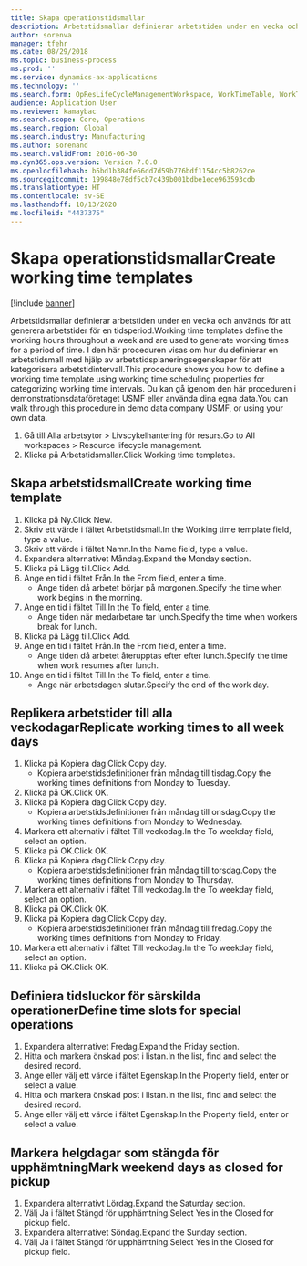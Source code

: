 ```yaml
---
title: Skapa operationstidsmallar
description: Arbetstidsmallar definierar arbetstiden under en vecka och används för att generera arbetstider för en tidsperiod.
author: sorenva
manager: tfehr
ms.date: 08/29/2018
ms.topic: business-process
ms.prod: ''
ms.service: dynamics-ax-applications
ms.technology: ''
ms.search.form: OpResLifeCycleManagementWorkspace, WorkTimeTable, WorkTimeCopyDayDialog, WorkPeriodTemplate
audience: Application User
ms.reviewer: kamaybac
ms.search.scope: Core, Operations
ms.search.region: Global
ms.search.industry: Manufacturing
ms.author: sorenand
ms.search.validFrom: 2016-06-30
ms.dyn365.ops.version: Version 7.0.0
ms.openlocfilehash: b5bd1b384fe66dd7d59b776bdf1154cc5b8262ce
ms.sourcegitcommit: 199848e78df5cb7c439b001bdbe1ece963593cdb
ms.translationtype: HT
ms.contentlocale: sv-SE
ms.lasthandoff: 10/13/2020
ms.locfileid: "4437375"
---
```

# <a name="create-working-time-templates"></a><span data-ttu-id="4db44-103">Skapa operationstidsmallar</span><span class="sxs-lookup"><span data-stu-id="4db44-103">Create working time templates</span></span>

[!include [banner](../../includes/banner.md)]

<span data-ttu-id="4db44-104">Arbetstidsmallar definierar arbetstiden under en vecka och används för att generera arbetstider för en tidsperiod.</span><span class="sxs-lookup"><span data-stu-id="4db44-104">Working time templates define the working hours throughout a week and are used to generate working times for a period of time.</span></span> <span data-ttu-id="4db44-105">I den här proceduren visas om hur du definierar en arbetstidsmall med hjälp av arbetstidsplaneringsegenskaper för att kategorisera arbetstidintervall.</span><span class="sxs-lookup"><span data-stu-id="4db44-105">This procedure shows you how to define a working time template using working time scheduling properties for categorizing working time intervals.</span></span> <span data-ttu-id="4db44-106">Du kan gå igenom den här proceduren i demonstrationsdataföretaget USMF eller använda dina egna data.</span><span class="sxs-lookup"><span data-stu-id="4db44-106">You can walk through this procedure in demo data company USMF, or using your own data.</span></span>

1. <span data-ttu-id="4db44-107">Gå till Alla arbetsytor > Livscykelhantering för resurs.</span><span class="sxs-lookup"><span data-stu-id="4db44-107">Go to All workspaces > Resource lifecycle management.</span></span>
2. <span data-ttu-id="4db44-108">Klicka på Arbetstidsmallar.</span><span class="sxs-lookup"><span data-stu-id="4db44-108">Click Working time templates.</span></span>

## <a name="create-working-time-template"></a><span data-ttu-id="4db44-109">Skapa arbetstidsmall</span><span class="sxs-lookup"><span data-stu-id="4db44-109">Create working time template</span></span>
1. <span data-ttu-id="4db44-110">Klicka på Ny.</span><span class="sxs-lookup"><span data-stu-id="4db44-110">Click New.</span></span>
2. <span data-ttu-id="4db44-111">Skriv ett värde i fältet Arbetstidsmall.</span><span class="sxs-lookup"><span data-stu-id="4db44-111">In the Working time template field, type a value.</span></span>
3. <span data-ttu-id="4db44-112">Skriv ett värde i fältet Namn.</span><span class="sxs-lookup"><span data-stu-id="4db44-112">In the Name field, type a value.</span></span>
4. <span data-ttu-id="4db44-113">Expandera alternativet Måndag.</span><span class="sxs-lookup"><span data-stu-id="4db44-113">Expand the Monday section.</span></span>
5. <span data-ttu-id="4db44-114">Klicka på Lägg till.</span><span class="sxs-lookup"><span data-stu-id="4db44-114">Click Add.</span></span>
6. <span data-ttu-id="4db44-115">Ange en tid i fältet Från.</span><span class="sxs-lookup"><span data-stu-id="4db44-115">In the From field, enter a time.</span></span>
    * <span data-ttu-id="4db44-116">Ange tiden då arbetet börjar på morgonen.</span><span class="sxs-lookup"><span data-stu-id="4db44-116">Specify the time when work begins in the morning.</span></span>  
7. <span data-ttu-id="4db44-117">Ange en tid i fältet Till.</span><span class="sxs-lookup"><span data-stu-id="4db44-117">In the To field, enter a time.</span></span>
    * <span data-ttu-id="4db44-118">Ange tiden när medarbetare tar lunch.</span><span class="sxs-lookup"><span data-stu-id="4db44-118">Specify the time when workers break for lunch.</span></span>  
8. <span data-ttu-id="4db44-119">Klicka på Lägg till.</span><span class="sxs-lookup"><span data-stu-id="4db44-119">Click Add.</span></span>
9. <span data-ttu-id="4db44-120">Ange en tid i fältet Från.</span><span class="sxs-lookup"><span data-stu-id="4db44-120">In the From field, enter a time.</span></span>
    * <span data-ttu-id="4db44-121">Ange tiden då arbetet återupptas efter efter lunch.</span><span class="sxs-lookup"><span data-stu-id="4db44-121">Specify the time when work resumes after lunch.</span></span>  
10. <span data-ttu-id="4db44-122">Ange en tid i fältet Till.</span><span class="sxs-lookup"><span data-stu-id="4db44-122">In the To field, enter a time.</span></span>
    * <span data-ttu-id="4db44-123">Ange när arbetsdagen slutar.</span><span class="sxs-lookup"><span data-stu-id="4db44-123">Specify the end of the work day.</span></span>  

## <a name="replicate-working-times-to-all-week-days"></a><span data-ttu-id="4db44-124">Replikera arbetstider till alla veckodagar</span><span class="sxs-lookup"><span data-stu-id="4db44-124">Replicate working times to all week days</span></span>
1. <span data-ttu-id="4db44-125">Klicka på Kopiera dag.</span><span class="sxs-lookup"><span data-stu-id="4db44-125">Click Copy day.</span></span>
    * <span data-ttu-id="4db44-126">Kopiera arbetstidsdefinitioner från måndag till tisdag.</span><span class="sxs-lookup"><span data-stu-id="4db44-126">Copy the working times definitions from Monday to Tuesday.</span></span>  
2. <span data-ttu-id="4db44-127">Klicka på OK.</span><span class="sxs-lookup"><span data-stu-id="4db44-127">Click OK.</span></span>
3. <span data-ttu-id="4db44-128">Klicka på Kopiera dag.</span><span class="sxs-lookup"><span data-stu-id="4db44-128">Click Copy day.</span></span>
    * <span data-ttu-id="4db44-129">Kopiera arbetstidsdefinitioner från måndag till onsdag.</span><span class="sxs-lookup"><span data-stu-id="4db44-129">Copy the working times definitions from Monday to Wednesday.</span></span>  
4. <span data-ttu-id="4db44-130">Markera ett alternativ i fältet Till veckodag.</span><span class="sxs-lookup"><span data-stu-id="4db44-130">In the To weekday field, select an option.</span></span>
5. <span data-ttu-id="4db44-131">Klicka på OK.</span><span class="sxs-lookup"><span data-stu-id="4db44-131">Click OK.</span></span>
6. <span data-ttu-id="4db44-132">Klicka på Kopiera dag.</span><span class="sxs-lookup"><span data-stu-id="4db44-132">Click Copy day.</span></span>
    * <span data-ttu-id="4db44-133">Kopiera arbetstidsdefinitioner från måndag till torsdag.</span><span class="sxs-lookup"><span data-stu-id="4db44-133">Copy the working times definitions from Monday to Thursday.</span></span>  
7. <span data-ttu-id="4db44-134">Markera ett alternativ i fältet Till veckodag.</span><span class="sxs-lookup"><span data-stu-id="4db44-134">In the To weekday field, select an option.</span></span>
8. <span data-ttu-id="4db44-135">Klicka på OK.</span><span class="sxs-lookup"><span data-stu-id="4db44-135">Click OK.</span></span>
9. <span data-ttu-id="4db44-136">Klicka på Kopiera dag.</span><span class="sxs-lookup"><span data-stu-id="4db44-136">Click Copy day.</span></span>
    * <span data-ttu-id="4db44-137">Kopiera arbetstidsdefinitioner från måndag till fredag.</span><span class="sxs-lookup"><span data-stu-id="4db44-137">Copy the working times definitions from Monday to Friday.</span></span>  
10. <span data-ttu-id="4db44-138">Markera ett alternativ i fältet Till veckodag.</span><span class="sxs-lookup"><span data-stu-id="4db44-138">In the To weekday field, select an option.</span></span>
11. <span data-ttu-id="4db44-139">Klicka på OK.</span><span class="sxs-lookup"><span data-stu-id="4db44-139">Click OK.</span></span>

## <a name="define-time-slots-for-special-operations"></a><span data-ttu-id="4db44-140">Definiera tidsluckor för särskilda operationer</span><span class="sxs-lookup"><span data-stu-id="4db44-140">Define time slots for special operations</span></span>
1. <span data-ttu-id="4db44-141">Expandera alternativet Fredag.</span><span class="sxs-lookup"><span data-stu-id="4db44-141">Expand the Friday section.</span></span>
2. <span data-ttu-id="4db44-142">Hitta och markera önskad post i listan.</span><span class="sxs-lookup"><span data-stu-id="4db44-142">In the list, find and select the desired record.</span></span>
3. <span data-ttu-id="4db44-143">Ange eller välj ett värde i fältet Egenskap.</span><span class="sxs-lookup"><span data-stu-id="4db44-143">In the Property field, enter or select a value.</span></span>
4. <span data-ttu-id="4db44-144">Hitta och markera önskad post i listan.</span><span class="sxs-lookup"><span data-stu-id="4db44-144">In the list, find and select the desired record.</span></span>
5. <span data-ttu-id="4db44-145">Ange eller välj ett värde i fältet Egenskap.</span><span class="sxs-lookup"><span data-stu-id="4db44-145">In the Property field, enter or select a value.</span></span>

## <a name="mark-weekend-days-as-closed-for-pickup"></a><span data-ttu-id="4db44-146">Markera helgdagar som stängda för upphämtning</span><span class="sxs-lookup"><span data-stu-id="4db44-146">Mark weekend days as closed for pickup</span></span>
1. <span data-ttu-id="4db44-147">Expandera alternativt Lördag.</span><span class="sxs-lookup"><span data-stu-id="4db44-147">Expand the Saturday section.</span></span>
2. <span data-ttu-id="4db44-148">Välj Ja i fältet Stängd för upphämtning.</span><span class="sxs-lookup"><span data-stu-id="4db44-148">Select Yes in the Closed for pickup field.</span></span>
3. <span data-ttu-id="4db44-149">Expandera alternativet Söndag.</span><span class="sxs-lookup"><span data-stu-id="4db44-149">Expand the Sunday section.</span></span>
4. <span data-ttu-id="4db44-150">Välj Ja i fältet Stängd för upphämtning.</span><span class="sxs-lookup"><span data-stu-id="4db44-150">Select Yes in the Closed for pickup field.</span></span>

